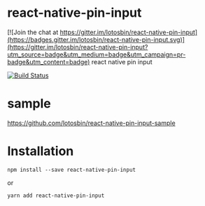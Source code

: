 # react-native-pin-input

[![Join the chat at https://gitter.im/lotosbin/react-native-pin-input](https://badges.gitter.im/lotosbin/react-native-pin-input.svg)](https://gitter.im/lotosbin/react-native-pin-input?utm_source=badge&utm_medium=badge&utm_campaign=pr-badge&utm_content=badge)
react native pin input

[![Build Status](https://travis-ci.org/lotosbin/react-native-pin-input.svg?branch=master)](https://travis-ci.org/lotosbin/react-native-pin-input)

# sample
https://github.com/lotosbin/react-native-pin-input-sample

# Installation
```
npm install --save react-native-pin-input
```
or
```
yarn add react-native-pin-input
```